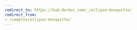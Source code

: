 ```yaml
---
redirect_to: https://hub.docker.com/_/eclipse-mosquitto/
redirect_from:
- /samples/eclipse-mosquitto/
---
```

